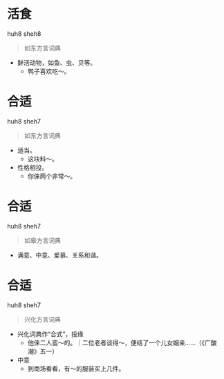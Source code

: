# 活食
huh8 sheh8
> 如东方言词典
- 鲜活动物，如鱼、虫、贝等。
  - 鸭子喜欢吃～。

# 合适
huh8 sheh7
> 如东方言词典
- 适当。
  - 这块料～。
- 性格相投。
  - 你俫两个非常～。

# 合适
huh8 sheh7
> 如皋方言词典
- 满意、中意、爱慕、关系和谐。

# 合适
huh8 sheh7
> 兴化方言词典
- 兴化词典作“合式”，投缘
  - 他俫二人蛮～的。｜二位老者谈得～，便结了一个儿女姻亲……（《广酸潮》五一）
- 中意
  - 到商场看看，有～的服装买上几件。
